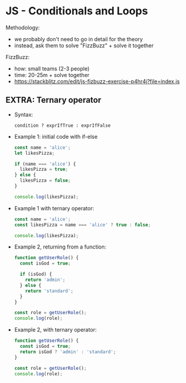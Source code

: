 # JS - Conditionals and Loops

Methodology:
- we probably don't need to go in detail for the theory
- instead, ask them to solve "FizzBuzz" + solve it together


FizzBuzz:
  - how: small teams (2-3 people)
  - time: 20-25m + solve together
  - https://stackblitz.com/edit/js-fizbuzz-exercise-p4hr4j?file=index.js





## EXTRA: Ternary operator

- Syntax:

  `condition ? exprIfTrue : exprIfFalse`


- Example 1: initial code with if-else 

  ```javascript
  const name = 'alice';
  let likesPizza;

  if (name === 'alice') {
    likesPizza = true;
  } else {
    likesPizza = false;
  }

  console.log(likesPizza);
  ```

- Example 1 with ternary operator:

  ```javascript
  const name = 'alice';
  const likesPizza = name === 'alice' ? true : false;

  console.log(likesPizza);
  ```



  


- Example 2, returning from a function:
  
  ```javascript
  function getUserRole() {
    const isGod = true;

    if (isGod) {
      return 'admin';
    } else {
      return 'standard';
    }
  }

  const role = getUserRole();
  console.log(role);

  ```

- Example 2, with ternary operator:

  ```javascript
  function getUserRole() {
    const isGod = true;
    return isGod ? 'admin' : 'standard';
  }

  const role = getUserRole();
  console.log(role);
  ```
